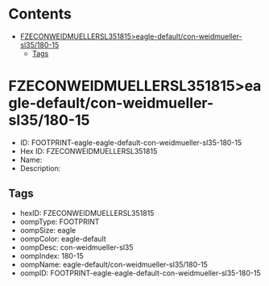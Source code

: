 



Contents
========

* [FZECONWEIDMUELLERSL351815>eagle-default/con-weidmueller-sl35/180-15](#fzeconweidmuellersl351815eagle-defaultcon-weidmueller-sl35180-15)
	* [Tags](#tags)

# FZECONWEIDMUELLERSL351815>eagle-default/con-weidmueller-sl35/180-15

- ID: FOOTPRINT-eagle-eagle-default-con-weidmueller-sl35-180-15
- Hex ID: FZECONWEIDMUELLERSL351815
- Name: 
- Description: 

## Tags

- hexID: FZECONWEIDMUELLERSL351815
- oompType: FOOTPRINT
- oompSize: eagle
- oompColor: eagle-default
- oompDesc: con-weidmueller-sl35
- oompIndex: 180-15
- oompName: eagle-default/con-weidmueller-sl35/180-15
- oompID: FOOTPRINT-eagle-eagle-default-con-weidmueller-sl35-180-15
